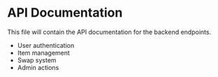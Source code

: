 # API Documentation

This file will contain the API documentation for the backend endpoints.

- User authentication
- Item management
- Swap system
- Admin actions 